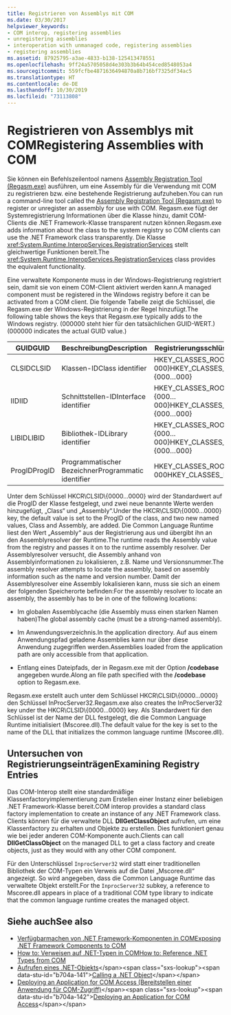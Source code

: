 ```yaml
---
title: Registrieren von Assemblys mit COM
ms.date: 03/30/2017
helpviewer_keywords:
- COM interop, registering assemblies
- unregistering assemblies
- interoperation with unmanaged code, registering assemblies
- registering assemblies
ms.assetid: 87925795-a3ae-4833-b138-125413478551
ms.openlocfilehash: 9ff24a5705058d4e303b3b64b454ced8548053a4
ms.sourcegitcommit: 559fcfbe4871636494870a8b716bf7325df34ac5
ms.translationtype: HT
ms.contentlocale: de-DE
ms.lasthandoff: 10/30/2019
ms.locfileid: "73113808"
---
```

# <a name="registering-assemblies-with-com"></a><span data-ttu-id="b704a-102">Registrieren von Assemblys mit COM</span><span class="sxs-lookup"><span data-stu-id="b704a-102">Registering Assemblies with COM</span></span>
<span data-ttu-id="b704a-103">Sie können ein Befehlszeilentool namens [Assembly Registration Tool (Regasm.exe)](../tools/regasm-exe-assembly-registration-tool.md) ausführen, um eine Assembly für die Verwendung mit COM zu registrieren bzw. eine bestehende Registrierung aufzuheben.</span><span class="sxs-lookup"><span data-stu-id="b704a-103">You can run a command-line tool called the [Assembly Registration Tool (Regasm.exe)](../tools/regasm-exe-assembly-registration-tool.md) to register or unregister an assembly for use with COM.</span></span> <span data-ttu-id="b704a-104">Regasm.exe fügt der Systemregistrierung Informationen über die Klasse hinzu, damit COM-Clients die .NET Framework-Klasse transparent nutzen können.</span><span class="sxs-lookup"><span data-stu-id="b704a-104">Regasm.exe adds information about the class to the system registry so COM clients can use the .NET Framework class transparently.</span></span> <span data-ttu-id="b704a-105">Die Klasse <xref:System.Runtime.InteropServices.RegistrationServices> stellt gleichwertige Funktionen bereit.</span><span class="sxs-lookup"><span data-stu-id="b704a-105">The <xref:System.Runtime.InteropServices.RegistrationServices> class provides the equivalent functionality.</span></span>  
  
 <span data-ttu-id="b704a-106">Eine verwaltete Komponente muss in der Windows-Registrierung registriert sein, damit sie von einem COM-Client aktiviert werden kann.</span><span class="sxs-lookup"><span data-stu-id="b704a-106">A managed component must be registered in the Windows registry before it can be activated from a COM client.</span></span> <span data-ttu-id="b704a-107">Die folgende Tabelle zeigt die Schlüssel, die Regasm.exe der Windows-Registrierung in der Regel hinzufügt.</span><span class="sxs-lookup"><span data-stu-id="b704a-107">The following table shows the keys that Regasm.exe typically adds to the Windows registry.</span></span> <span data-ttu-id="b704a-108">(000000 steht hier für den tatsächlichen GUID-WERT.)</span><span class="sxs-lookup"><span data-stu-id="b704a-108">(000000 indicates the actual GUID value.)</span></span>  
  
|<span data-ttu-id="b704a-109">GUID</span><span class="sxs-lookup"><span data-stu-id="b704a-109">GUID</span></span>|<span data-ttu-id="b704a-110">Beschreibung</span><span class="sxs-lookup"><span data-stu-id="b704a-110">Description</span></span>|<span data-ttu-id="b704a-111">Registrierungsschlüssel</span><span class="sxs-lookup"><span data-stu-id="b704a-111">Registry key</span></span>|  
|----------|-----------------|------------------|  
|<span data-ttu-id="b704a-112">CLSID</span><span class="sxs-lookup"><span data-stu-id="b704a-112">CLSID</span></span>|<span data-ttu-id="b704a-113">Klassen-ID</span><span class="sxs-lookup"><span data-stu-id="b704a-113">Class identifier</span></span>|<span data-ttu-id="b704a-114">HKEY_CLASSES_ROOT\CLSID\\{000…000}</span><span class="sxs-lookup"><span data-stu-id="b704a-114">HKEY_CLASSES_ROOT\CLSID\\{000…000}</span></span>|  
|<span data-ttu-id="b704a-115">IID</span><span class="sxs-lookup"><span data-stu-id="b704a-115">IID</span></span>|<span data-ttu-id="b704a-116">Schnittstellen-ID</span><span class="sxs-lookup"><span data-stu-id="b704a-116">Interface identifier</span></span>|<span data-ttu-id="b704a-117">HKEY_CLASSES_ROOT\Interface\\{000…000}</span><span class="sxs-lookup"><span data-stu-id="b704a-117">HKEY_CLASSES_ROOT\Interface\\{000…000}</span></span>|  
|<span data-ttu-id="b704a-118">LIBID</span><span class="sxs-lookup"><span data-stu-id="b704a-118">LIBID</span></span>|<span data-ttu-id="b704a-119">Bibliothek-ID</span><span class="sxs-lookup"><span data-stu-id="b704a-119">Library identifier</span></span>|<span data-ttu-id="b704a-120">HKEY_CLASSES_ROOT\TypeLib\\{000... 000}</span><span class="sxs-lookup"><span data-stu-id="b704a-120">HKEY_CLASSES_ROOT\TypeLib\\{000…000}</span></span>|  
|<span data-ttu-id="b704a-121">ProgID</span><span class="sxs-lookup"><span data-stu-id="b704a-121">ProgID</span></span>|<span data-ttu-id="b704a-122">Programmatischer Bezeichner</span><span class="sxs-lookup"><span data-stu-id="b704a-122">Programmatic identifier</span></span>|<span data-ttu-id="b704a-123">HKEY_CLASSES_ROOT\000... 000</span><span class="sxs-lookup"><span data-stu-id="b704a-123">HKEY_CLASSES_ROOT\000…000</span></span>|  
  
 <span data-ttu-id="b704a-124">Unter dem Schlüssel HKCR\CLSID\\{0000…0000} wird der Standardwert auf die ProgID der Klasse festgelegt, und zwei neue benannte Werte werden hinzugefügt, „Class“ und „Assembly“.</span><span class="sxs-lookup"><span data-stu-id="b704a-124">Under the HKCR\CLSID\\{0000…0000} key, the default value is set to the ProgID of the class, and two new named values, Class and Assembly, are added.</span></span> <span data-ttu-id="b704a-125">Die Common Language Runtime liest den Wert „Assembly“ aus der Registrierung aus und übergibt ihn an den Assemblyresolver der Runtime.</span><span class="sxs-lookup"><span data-stu-id="b704a-125">The runtime reads the Assembly value from the registry and passes it on to the runtime assembly resolver.</span></span> <span data-ttu-id="b704a-126">Der Assemblyresolver versucht, die Assembly anhand von Assemblyinformationen zu lokalisieren, z.B. Name und Versionsnummer.</span><span class="sxs-lookup"><span data-stu-id="b704a-126">The assembly resolver attempts to locate the assembly, based on assembly information such as the name and version number.</span></span> <span data-ttu-id="b704a-127">Damit der Assemblyresolver eine Assembly lokalisieren kann, muss sie sich an einem der folgenden Speicherorte befinden:</span><span class="sxs-lookup"><span data-stu-id="b704a-127">For the assembly resolver to locate an assembly, the assembly has to be in one of the following locations:</span></span>  
  
- <span data-ttu-id="b704a-128">Im globalen Assemblycache (die Assembly muss einen starken Namen haben)</span><span class="sxs-lookup"><span data-stu-id="b704a-128">The global assembly cache (must be a strong-named assembly).</span></span>  
  
- <span data-ttu-id="b704a-129">Im Anwendungsverzeichnis.</span><span class="sxs-lookup"><span data-stu-id="b704a-129">In the application directory.</span></span> <span data-ttu-id="b704a-130">Auf aus einem Anwendungspfad geladene Assemblies kann nur über diese Anwendung zugegriffen werden.</span><span class="sxs-lookup"><span data-stu-id="b704a-130">Assemblies loaded from the application path are only accessible from that application.</span></span>  
  
- <span data-ttu-id="b704a-131">Entlang eines Dateipfads, der in Regasm.exe mit der Option **/codebase** angegeben wurde.</span><span class="sxs-lookup"><span data-stu-id="b704a-131">Along an file path specified with the **/codebase** option to Regasm.exe.</span></span>  
  
 <span data-ttu-id="b704a-132">Regasm.exe erstellt auch unter dem Schlüssel HKCR\CLSID\\{0000…0000} den Schlüssel InProcServer32.</span><span class="sxs-lookup"><span data-stu-id="b704a-132">Regasm.exe also creates the InProcServer32 key under the HKCR\CLSID\\{0000…0000} key.</span></span> <span data-ttu-id="b704a-133">Als Standardwert für den Schlüssel ist der Name der DLL festgelegt, die die Common Language Runtime initialisiert (Mscoree.dll).</span><span class="sxs-lookup"><span data-stu-id="b704a-133">The default value for the key is set to the name of the DLL that initializes the common language runtime (Mscoree.dll).</span></span>  
  
## <a name="examining-registry-entries"></a><span data-ttu-id="b704a-134">Untersuchen von Registrierungseinträgen</span><span class="sxs-lookup"><span data-stu-id="b704a-134">Examining Registry Entries</span></span>  
 <span data-ttu-id="b704a-135">Das COM-Interop stellt eine standardmäßige Klassenfactoryimplementierung zum Erstellen einer Instanz einer beliebigen .NET Framework-Klasse bereit.</span><span class="sxs-lookup"><span data-stu-id="b704a-135">COM interop provides a standard class factory implementation to create an instance of any .NET Framework class.</span></span> <span data-ttu-id="b704a-136">Clients können für die verwaltete DLL **DllGetClassObject** aufrufen, um eine Klassenfactory zu erhalten und Objekte zu erstellen. Dies funktioniert genau wie bei jeder anderen COM-Komponente auch.</span><span class="sxs-lookup"><span data-stu-id="b704a-136">Clients can call **DllGetClassObject** on the managed DLL to get a class factory and create objects, just as they would with any other COM component.</span></span>  
  
 <span data-ttu-id="b704a-137">Für den Unterschlüssel `InprocServer32` wird statt einer traditionellen Bibliothek der COM-Typen ein Verweis auf die Datei „Mscoree.dll“ angezeigt. So wird angegeben, dass die Common Language Runtime das verwaltete Objekt erstellt.</span><span class="sxs-lookup"><span data-stu-id="b704a-137">For the `InprocServer32` subkey, a reference to Mscoree.dll appears in place of a traditional COM type library to indicate that the common language runtime creates the managed object.</span></span>  
  
## <a name="see-also"></a><span data-ttu-id="b704a-138">Siehe auch</span><span class="sxs-lookup"><span data-stu-id="b704a-138">See also</span></span>

- [<span data-ttu-id="b704a-139">Verfügbarmachen von .NET Framework-Komponenten in COM</span><span class="sxs-lookup"><span data-stu-id="b704a-139">Exposing .NET Framework Components to COM</span></span>](exposing-dotnet-components-to-com.md)
- [<span data-ttu-id="b704a-140">How to: Verweisen auf .NET-Typen in COM</span><span class="sxs-lookup"><span data-stu-id="b704a-140">How to: Reference .NET Types from COM</span></span>](how-to-reference-net-types-from-com.md)
- <span data-ttu-id="b704a-141">[Aufrufen eines .NET-Objekts](https://docs.microsoft.com/previous-versions/dotnet/netframework-4.0/8hw8h46b(v=vs.100))</span><span class="sxs-lookup"><span data-stu-id="b704a-141">[Calling a .NET Object](https://docs.microsoft.com/previous-versions/dotnet/netframework-4.0/8hw8h46b(v=vs.100))</span></span>
- <span data-ttu-id="b704a-142">[Deploying an Application for COM Access (Bereitstellen einer Anwendung für COM-Zugriff)](https://docs.microsoft.com/previous-versions/dotnet/netframework-4.0/c2850st8(v=vs.100))</span><span class="sxs-lookup"><span data-stu-id="b704a-142">[Deploying an Application for COM Access](https://docs.microsoft.com/previous-versions/dotnet/netframework-4.0/c2850st8(v=vs.100))</span></span>
